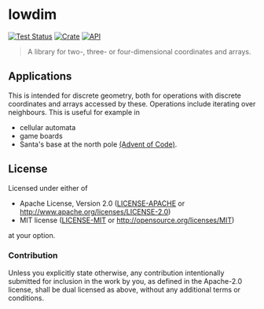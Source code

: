 # lowdim

[![Test Status](https://github.com/starblue/lowdim/workflows/tests/badge.svg?event=push)](https://github.com/starblue/lowdim/actions)
[![Crate](https://img.shields.io/crates/v/lowdim.svg)](https://crates.io/crates/lowdim)
[![API](https://docs.rs/lowdim/badge.svg)](https://docs.rs/lowdim)

> A library for two-, three- or four-dimensional coordinates and arrays.

## Applications

This is intended for discrete geometry,
both for operations with discrete coordinates and arrays accessed by these.
Operations include iterating over neighbours.
This is useful for example in

- cellular automata
- game boards
- Santa's base at the north pole [(Advent of Code)](https://adventofcode.com/).

## License

Licensed under either of

- Apache License, Version 2.0 ([LICENSE-APACHE](LICENSE-APACHE) or
  http://www.apache.org/licenses/LICENSE-2.0)
- MIT license ([LICENSE-MIT](LICENSE-MIT) or http://opensource.org/licenses/MIT)

at your option.

### Contribution

Unless you explicitly state otherwise, any contribution intentionally submitted
for inclusion in the work by you, as defined in the Apache-2.0 license, shall be
dual licensed as above, without any additional terms or conditions.
